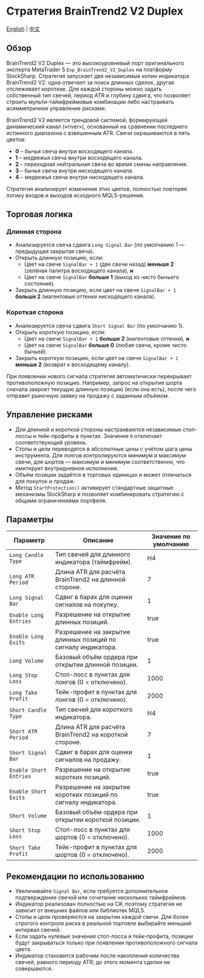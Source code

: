 # Стратегия BrainTrend2 V2 Duplex
[English](README.md) | [中文](README_cn.md)

## Обзор
BrainTrend2 V2 Duplex — это высокоуровневый порт оригинального эксперта MetaTrader 5 `Exp_BrainTrend2_V2_Duplex` на платформу StockSharp. Стратегия запускает две независимые копии индикатора BrainTrend2 V2: одна отвечает за поиск длинных сделок, другая отслеживает короткие. Для каждой стороны можно задать собственный тип свечей, период ATR и глубину сдвига, что позволяет строить мульти-таймфреймовые комбинации либо настраивать асимметричное управление рисками.

BrainTrend2 V2 является трендовой системой, формирующей динамический канал («river»), основанный на сравнении последнего истинного диапазона с взвешенным ATR. Свечи окрашиваются в пять цветов:

- **0** – бычья свеча внутри восходящего канала.
- **1** – медвежья свеча внутри восходящего канала.
- **2** – переходная нейтральная свеча во время смены направления.
- **3** – бычья свеча внутри нисходящего канала.
- **4** – медвежья свеча внутри нисходящего канала.

Стратегия анализирует изменения этих цветов, полностью повторяя логику входов и выходов исходного MQL5-решения.

## Торговая логика
### Длинная сторона
- Анализируется свеча сдвига `Long Signal Bar` (по умолчанию 1 — предыдущая закрытая свеча).
- Открыть длинную позицию, если:
  - Цвет на свече `SignalBar + 1` (две свечи назад) **меньше 2** (зелёная палитра восходящего канала), **и**
  - Цвет на свече `SignalBar` **больше 1** (выход из чисто бычьего состояния).
- Закрыть длинную позицию, если цвет на свече `SignalBar + 1` **больше 2** (магентовые оттенки нисходящего канала).

### Короткая сторона
- Анализируется свеча сдвига `Short Signal Bar` (по умолчанию 1).
- Открыть короткую позицию, если:
  - Цвет на свече `SignalBar + 1` **больше 2** (магентовые оттенки), **и**
  - Цвет на свече `SignalBar` **больше 0** (любая свеча, кроме чисто бычьей).
- Закрыть короткую позицию, если цвет на свече `SignalBar + 1` **меньше 2** (возврат к восходящему каналу).

При появлении нового сигнала стратегия автоматически перекрывает противоположную позицию. Например, запрос на открытие шорта сначала закроет текущую длинную позицию (если она есть), после чего отправит рыночную заявку на продажу с заданным объёмом.

## Управление рисками
- Для длинной и короткой стороны настраиваются независимые стоп-лоссы и тейк-профиты в пунктах. Значение `0` отключает соответствующий уровень.
- Стопы и цели переводятся в абсолютные цены с учётом шага цены инструмента. Для лонгов контролируются минимум и максимум свечи, для шортов — максимум и минимум соответственно, что имитирует внутридневное исполнение.
- Объём позиции задаётся в торговых единицах и может отличаться для покупок и продаж.
- Метод `StartProtection()` активирует стандартные защитные механизмы StockSharp и позволяет комбинировать стратегию с общими ограничениями портфеля.

## Параметры
| Параметр | Описание | Значение по умолчанию |
|----------|----------|-----------------------|
| `Long Candle Type` | Тип свечей для длинного индикатора (таймфрейм). | H4 |
| `Long ATR Period` | Длина ATR для расчёта BrainTrend2 на длинной стороне. | 7 |
| `Long Signal Bar` | Сдвиг в барах для оценки сигналов на покупку. | 1 |
| `Enable Long Entries` | Разрешение на открытие длинных позиций. | true |
| `Enable Long Exits` | Разрешение на закрытие длинных позиций по сигналу индикатора. | true |
| `Long Volume` | Базовый объём ордера при открытии длинной позиции. | 1 |
| `Long Stop Loss` | Стоп-лосс в пунктах для лонгов (0 = отключено). | 1000 |
| `Long Take Profit` | Тейк-профит в пунктах для лонгов (0 = отключено). | 2000 |
| `Short Candle Type` | Тип свечей для короткого индикатора. | H4 |
| `Short ATR Period` | Длина ATR для расчёта BrainTrend2 на короткой стороне. | 7 |
| `Short Signal Bar` | Сдвиг в барах для оценки сигналов на продажу. | 1 |
| `Enable Short Entries` | Разрешение на открытие коротких позиций. | true |
| `Enable Short Exits` | Разрешение на закрытие коротких позиций по сигналу индикатора. | true |
| `Short Volume` | Базовый объём ордера при открытии короткой позиции. | 1 |
| `Short Stop Loss` | Стоп-лосс в пунктах для шортов (0 = отключено). | 1000 |
| `Short Take Profit` | Тейк-профит в пунктах для шортов (0 = отключено). | 2000 |

## Рекомендации по использованию
- Увеличивайте `Signal Bar`, если требуется дополнительное подтверждение свечой или сочетание нескольких таймфреймов.
- Индикатор реализован полностью на C#, поэтому стратегия не зависит от внешних файлов или библиотек MQL5.
- Стопы и цели проверяются на закрытии каждой свечи. Для более строгого контроля риска в реальной торговле выбирайте меньший интервал свечей.
- Если задать нулевые значения стоп-лосса и тейк-профита, позиции будут закрываться только при появлении противоположного сигнала цвета.
- Индикатор становится рабочим после накопления количества свечей, равного периоду ATR; до этого момента сделки не совершаются.
